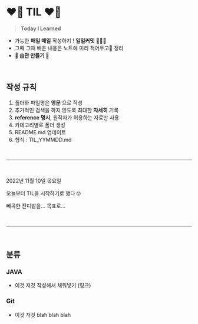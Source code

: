 <!-- TIL Start -->

# __❤️‍🔥 TIL ❤️‍🔥__
> __Today I Learned__

  - 가능한 __매일 매일__ 작성하기 !  __일일커밋__ 👩🏻‍💻
  - 그때 그때 배운 내용은 노트에 미리 적어두고📝 정리
  - __🌟 습관 만들기 🌟__

<br><!-- 단락 구분을 위한 코드 -->

## __작성 규칙__
1. 폴더와 파일명은 __영문__ 으로 작성
2. 추가적인 검색을 하지 않도록 최대한 __자세히__ 기록
3. __reference 명시__, 원작자가 허용하는 자료만 사용
4. 카테고리별로 폴더 생성
5. README.md 업데이트
6. 형식 : TIL_YYMMDD.md

<br>

---
<br>

2022년 11월 10일 목요일 <p>
오늘부터 TIL을 시작하기로 했다 🤓 <p>
빼곡한 잔디밭을... 목표로... <p>

<br>

---
<br>

## __분류__


### __JAVA__
- 이것 저것 작성해서 채워넣기 (링크)

### __Git__
- 이것 저것 blah blah blah
